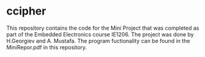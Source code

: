 # ccipher
This repository contains the code for the Mini Project that was completed as part of the Embedded Electronics course IE1206. 
The project was done by H.Georgiev and A. Mustafa. The program fuctionality can be found in the MiniRepor.pdf in this repository. 
